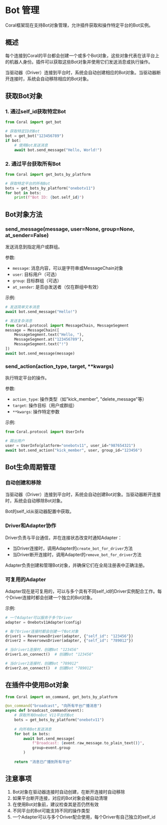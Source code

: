 # Bot 管理

Coral框架现在支持Bot对象管理，允许插件获取和操作特定平台的Bot实例。

## 概述

每个连接到Coral的平台都会创建一个或多个Bot对象，这些对象代表在该平台上的机器人身份。插件可以获取这些Bot对象并使用它们发送消息或执行操作。

当驱动器（Driver）连接到平台时，系统会自动创建相应的Bot对象。当驱动器断开连接时，系统会自动移除相应的Bot对象。

## 获取Bot对象

### 1. 通过self_id获取特定Bot

```python
from Coral import get_bot

# 获取特定ID的Bot
bot = get_bot("123456789")
if bot:
    # 使用Bot发送消息
    await bot.send_message("Hello, World!")
```

### 2. 通过平台获取所有Bot

```python
from Coral import get_bots_by_platform

# 获取特定平台的所有Bot
bots = get_bots_by_platform("onebotv11")
for bot in bots:
    print(f"Bot ID: {bot.self_id}")
```

## Bot对象方法

### send_message(message, user=None, group=None, at_sender=False)

发送消息到指定用户或群组。

参数:

- `message`: 消息内容，可以是字符串或MessageChain对象
- `user`: 目标用户（可选）
- `group`: 目标群组（可选）
- `at_sender`: 是否@发送者（仅在群组中有效）

示例:

```python
# 发送简单文本消息
await bot.send_message("Hello!")

# 发送复杂消息
from Coral.protocol import MessageChain, MessageSegment
message = MessageChain([
    MessageSegment.text("Hello, "),
    MessageSegment.at("123456789"),
    MessageSegment.text("!")
])
await bot.send_message(message)
```

### send_action(action_type, target, **kwargs)

执行特定平台的操作。

参数:

- `action_type`: 操作类型（如"kick_member", "delete_message"等）
- `target`: 操作目标（用户或群组）
- `**kwargs`: 操作特定参数

示例:

```python
from Coral.protocol import UserInfo

# 踢出用户
user = UserInfo(platform="onebotv11", user_id="987654321")
await bot.send_action("kick_member", user, group_id="123456")
```

## Bot生命周期管理

### 自动创建和移除

当驱动器（Driver）连接到平台时，系统会自动创建Bot对象。当驱动器断开连接时，系统会自动移除Bot对象。

Bot的self_id从驱动器配置中获取。

### Driver和Adapter协作

Driver负责与平台通信，并在连接状态改变时通知Adapter：

- 当Driver连接时，调用Adapter的`create_bot_for_driver`方法
- 当Driver断开连接时，调用Adapter的`remove_bot_for_driver`方法

Adapter负责创建和管理Bot对象，并确保它们在全局注册表中正确注册。

### 可复用的Adapter

Adapter现在是可复用的，可以与多个具有不同self_id的Driver实例配合工作。每个Driver连接时都会创建一个独立的Bot对象。

示例:

```python
# 一个Adapter可以服务于多个Driver
adapter = Onebotv11Adapter(config)

# 每个Driver连接时都会创建一个Bot对象
driver1 = ReversewsDriver(adapter, {"self_id": "123456"})
driver2 = ReversewsDriver(adapter, {"self_id": "789012"})

# 当driver1连接时，创建Bot "123456"
driver1.on_connect()  # 创建Bot "123456"

# 当driver2连接时，创建Bot "789012"
driver2.on_connect()  # 创建Bot "789012"
```

## 在插件中使用Bot对象

```python
from Coral import on_command, get_bots_by_platform

@on_command("broadcast", "向所有平台广播消息")
async def broadcast_command(event):
    # 获取所有OneBot V11平台的Bot
    bots = get_bots_by_platform("onebotv11")
    
    # 向所有Bot发送消息
    for bot in bots:
        await bot.send_message(
            f"Broadcast: {event.raw_message.to_plain_text()}", 
            group=event.group
        )
    
    return "消息已广播到所有平台"
```

## 注意事项

1. Bot对象在驱动器连接时自动创建，在断开连接时自动移除
2. 如果平台断开连接，对应的Bot对象会被自动清理
3. 在使用Bot对象前，建议检查其是否仍然有效
4. 不同平台的Bot可能支持不同的操作类型
5. 一个Adapter可以与多个Driver配合使用，每个Driver有自己独立的self_id
